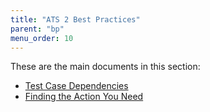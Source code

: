 ```yaml
---
title: "ATS 2 Best Practices"
parent: "bp"
menu_order: 10
---
```


These are the main documents in this section:

* [Test Case Dependencies](bp-two-test-case-dependencies)
* [Finding the Action You Need](bp-two-finding-the-action-you-need)
